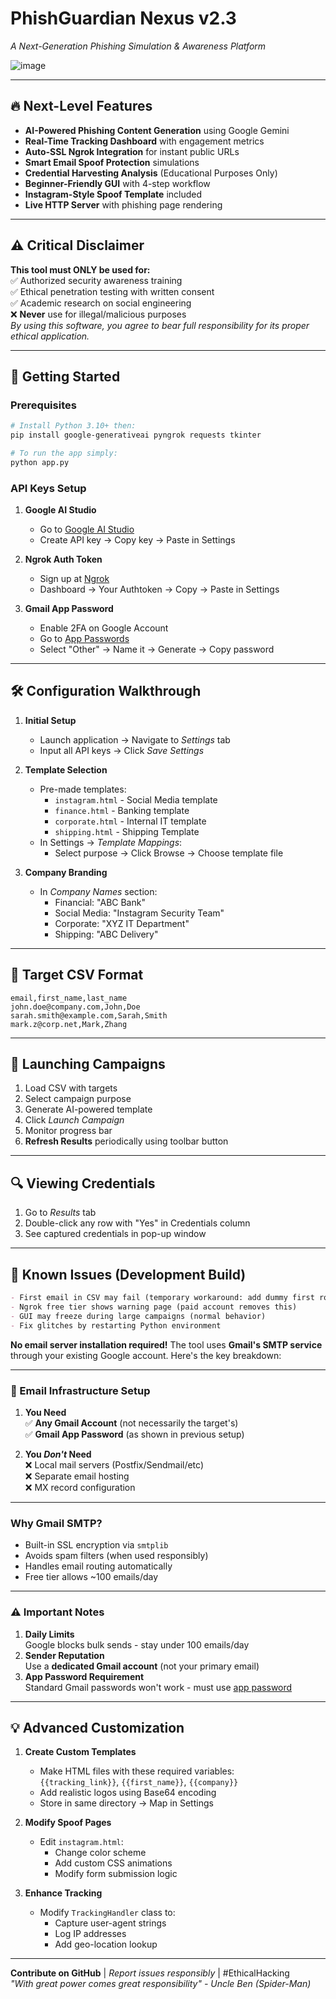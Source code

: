 # PhishGuardian Nexus v2.3  

*A Next-Generation Phishing Simulation & Awareness Platform*  

![image](https://github.com/user-attachments/assets/a8144ce3-67db-4127-9abc-e60e15f919cc)

---

## 🔥 Next-Level Features
- **AI-Powered Phishing Content Generation** using Google Gemini
- **Real-Time Tracking Dashboard** with engagement metrics
- **Auto-SSL Ngrok Integration** for instant public URLs
- **Smart Email Spoof Protection** simulations
- **Credential Harvesting Analysis** (Educational Purposes Only)
- **Beginner-Friendly GUI** with 4-step workflow
- **Instagram-Style Spoof Template** included
- **Live HTTP Server** with phishing page rendering

---

## ⚠️ Critical Disclaimer  
**This tool must ONLY be used for:**  
✅ Authorized security awareness training  
✅ Ethical penetration testing with written consent  
✅ Academic research on social engineering  
❌ **Never** use for illegal/malicious purposes  
*By using this software, you agree to bear full responsibility for its proper ethical application.*

---

## 🚀 Getting Started

### **Prerequisites**
```bash
# Install Python 3.10+ then:
pip install google-generativeai pyngrok requests tkinter

# To run the app simply:
python app.py
```


### **API Keys Setup**
1. **Google AI Studio**  
   - Go to [Google AI Studio](https://aistudio.google.com/)
   - Create API key → Copy key → Paste in Settings

2. **Ngrok Auth Token**  
   - Sign up at [Ngrok](https://ngrok.com/)
   - Dashboard → Your Authtoken → Copy → Paste in Settings

3. **Gmail App Password**  
   - Enable 2FA on Google Account
   - Go to [App Passwords](https://myaccount.google.com/apppasswords)
   - Select "Other" → Name it → Generate → Copy password

---

## 🛠️ Configuration Walkthrough

1. **Initial Setup**  
   - Launch application → Navigate to *Settings* tab  
   - Input all API keys → Click *Save Settings*

2. **Template Selection**  
   - Pre-made templates:
     - `instagram.html` - Social Media template
     - `finance.html` - Banking template
     - `corporate.html` - Internal IT template
     - `shipping.html` - Shipping Template
   - In Settings → *Template Mappings*:  
     - Select purpose → Click Browse → Choose template file

3. **Company Branding**  
   - In *Company Names* section:  
     - Financial: "ABC Bank"  
     - Social Media: "Instagram Security Team"  
     - Corporate: "XYZ IT Department"
     - Shipping: "ABC Delivery"
    
---

## 📁 Target CSV Format
```csv
email,first_name,last_name
john.doe@company.com,John,Doe
sarah.smith@example.com,Sarah,Smith 
mark.z@corp.net,Mark,Zhang
```

---

## 🎯 Launching Campaigns
1. Load CSV with targets
2. Select campaign purpose
3. Generate AI-powered template
4. Click *Launch Campaign*
5. Monitor progress bar
6. **Refresh Results** periodically using toolbar button

---

## 🔍 Viewing Credentials
1. Go to *Results* tab  
2. Double-click any row with "Yes" in Credentials column  
3. See captured credentials in pop-up window  

---

## 🐛 Known Issues (Development Build)
```markdown
- First email in CSV may fail (temporary workaround: add dummy first row)
- Ngrok free tier shows warning page (paid account removes this)
- GUI may freeze during large campaigns (normal behavior)
- Fix glitches by restarting Python environment
```
**No email server installation required!** The tool uses **Gmail's SMTP service** through your existing Google account. Here's the key breakdown:

---

### 📧 Email Infrastructure Setup
1. **You Need**  
   ✅ **Any Gmail Account** (not necessarily the target's)  
   ✅ **Gmail App Password** (as shown in previous setup)  

2. **You *Don't* Need**  
   ❌ Local mail servers (Postfix/Sendmail/etc)  
   ❌ Separate email hosting  
   ❌ MX record configuration  

---

### Why Gmail SMTP?
- Built-in SSL encryption via `smtplib`  
- Avoids spam filters (when used responsibly)  
- Handles email routing automatically  
- Free tier allows ~100 emails/day  

---

### ⚠️ Important Notes
1. **Daily Limits**  
   Google blocks bulk sends - stay under 100 emails/day  
2. **Sender Reputation**  
   Use a **dedicated Gmail account** (not your primary email)  
3. **App Password Requirement**  
   Standard Gmail passwords won't work - must use [app password](https://myaccount.google.com/apppasswords)  

---

## 💡 Advanced Customization
1. **Create Custom Templates**  
   - Make HTML files with these required variables:  
     `{{tracking_link}}`, `{{first_name}}`, `{{company}}`  
   - Add realistic logos using Base64 encoding  
   - Store in same directory → Map in Settings

2. **Modify Spoof Pages**  
   - Edit `instagram.html`:  
     - Change color scheme  
     - Add custom CSS animations  
     - Modify form submission logic

3. **Enhance Tracking**  
   - Modify `TrackingHandler` class to:  
     - Capture user-agent strings  
     - Log IP addresses  
     - Add geo-location lookup


---

**Contribute on GitHub** | *Report issues responsibly* | #EthicalHacking  
*"With great power comes great responsibility" - Uncle Ben (Spider-Man)*
